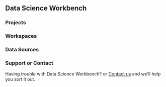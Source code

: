## Data Science Workbench



### Projects

### Workspaces

### Data Sources
### Support or Contact

Having trouble with Data Science Workbench? or [Contact us](email:info@rocketml.net) and we’ll help you sort it out.
